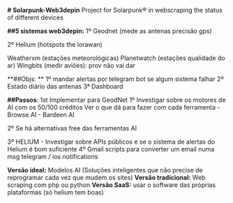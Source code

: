 **# Solarpunk-Web3depin**
Project for Solarpunk® in webscraping the status of different devices

**##5 sistemas web3depin:**
  1º Geodnet (mede as antenas precisão gps)

  2º Helium (hotspots the lorawan)

  Weatherxm (estações meteorológicas)
  Planetwatch (estações qualidade do ar)
  Wingbits (medir aviões): prov não vai dar

**##Objs: **
  1º mandar alertas por telegram bot se algum sistema falhar
  2º Estado diário das antenas
  3ª Dashboard


**##Passos**: 1st Implementar para GeodNet 
  1º Investigar sobre os motores de AI com os 50/100 créditos
      Ver o que dá para fazer com cada ferramenta
        - Browse AI
        - Bardeen AI

  2º Se há alternativas free das ferramentas AI

  3º HELIUM -  Investigar sobre APIs públicos e se o sistema de alertas do Helium é bom suficiente
	4º Gmail scripts para converter um email numa msg telegram / ios notifications

**Versão ideal:** Modelos AI (Soluções inteligentes que não precise de reprogramar cada vez que mudem os sites)
**Versão tradicional:** Web scraping com php ou python
**Versão SaaS:** usar o software das próprias plataformas (só helium tem boas)
